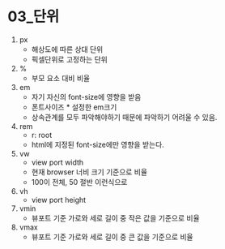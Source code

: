# 03\_단위

1. px
   * 해상도에 따른 상대 단위
   * 픽셀단위로 고정하는 단위
2. %
   * 부모 요소 대비 비율
3. em
   * 자기 자신의 font-size에 영향을 받음
   * 폰트사이즈 \* 설정한 em크기 
   * 상속관계를 모두 파악해야하기 때문에 파악하기 어려울 수 있음.
4. rem
   * r: root
   * html에 지정된 font-size에만 영향을 받는다.
5. vw
   * view port width
   * 현재 browser 너비 크기 기준으로 비율
   * 100이 전체, 50 절반 이런식으로
6. vh
   * view port height
7. vmin
   * 뷰포트 기준 가로와 세로 길이 중 작은 값을 기준으로 비율
8. vmax
   * 뷰포트 기준 가로와 세로 길이 중 큰 값을 기준으로 비율

